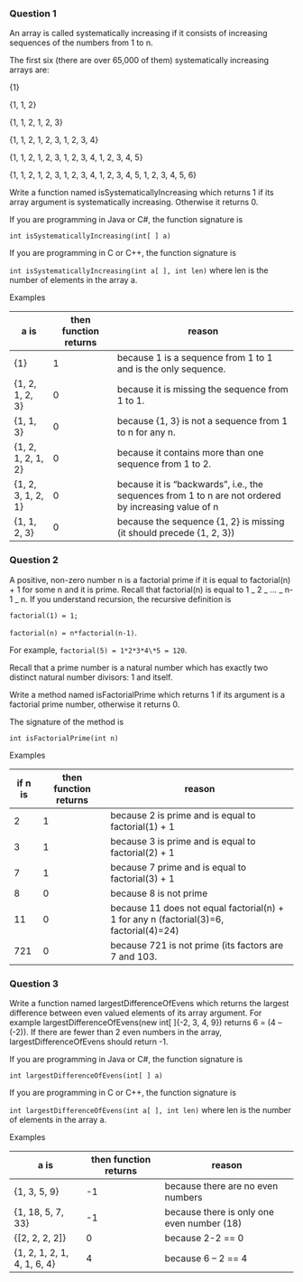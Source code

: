 ### Question 1

An array is called systematically increasing if it consists of increasing sequences of the numbers from 1 to n.

The first six (there are over 65,000 of them) systematically increasing arrays are:

{1}

{1, 1, 2}

{1, 1, 2, 1, 2, 3}

{1, 1, 2, 1, 2, 3, 1, 2, 3, 4}

{1, 1, 2, 1, 2, 3, 1, 2, 3, 4, 1, 2, 3, 4, 5}

{1, 1, 2, 1, 2, 3, 1, 2, 3, 4, 1, 2, 3, 4, 5, 1, 2, 3, 4, 5, 6}

Write a function named isSystematicallyIncreasing which returns 1 if its array argument is
systematically increasing. Otherwise it returns 0.

If you are programming in Java or C#, the function signature is

`int isSystematicallyIncreasing(int[ ] a)`

If you are programming in C or C++, the function signature is

`int isSystematicallyIncreasing(int a[ ], int len)` where len is the number of elements in the array a.

Examples

| a is               | then function returns | reason                                                                                              |
| ------------------ | --------------------- | --------------------------------------------------------------------------------------------------- |
| {1}                | 1                     | because 1 is a sequence from 1 to 1 and is the only sequence.                                       |
| {1, 2, 1, 2, 3}    | 0                     | because it is missing the sequence from 1 to 1.                                                     |
| {1, 1, 3}          | 0                     | because {1, 3} is not a sequence from 1 to n for any n.                                             |
| {1, 2, 1, 2, 1, 2} | 0                     | because it contains more than one sequence from 1 to 2.                                             |
| {1, 2, 3, 1, 2, 1} | 0                     | because it is “backwards”, i.e., the sequences from 1 to n are not ordered by increasing value of n |
| {1, 1, 2, 3}       | 0                     | because the sequence {1, 2} is missing (it should precede {1, 2, 3})                                |

### Question 2

A positive, non-zero number n is a factorial prime if it is equal to factorial(n) + 1 for some n and it is prime. Recall that factorial(n) is equal to 1 _ 2 _ ... _ n-1 _ n. If you understand recursion, the recursive definition is

`factorial(1) = 1;`

`factorial(n) = n*factorial(n-1)`.

For example, `factorial(5) = 1*2*3*4\*5 = 120`.

Recall that a prime number is a natural number which has exactly two distinct natural number divisors: 1 and itself.

Write a method named isFactorialPrime which returns 1 if its argument is a factorial prime number, otherwise it returns 0.

The signature of the method is

`int isFactorialPrime(int n)`

Examples

| if n is | then function returns | reason                                                                                 |
| ------- | --------------------- | -------------------------------------------------------------------------------------- |
| 2       | 1                     | because 2 is prime and is equal to factorial(1) + 1                                    |
| 3       | 1                     | because 3 is prime and is equal to factorial(2) + 1                                    |
| 7       | 1                     | because 7 prime and is equal to factorial(3) + 1                                       |
| 8       | 0                     | because 8 is not prime                                                                 |
| 11      | 0                     | because 11 does not equal factorial(n) + 1 for any n (factorial(3)=6, factorial(4)=24) |
| 721     | 0                     | because 721 is not prime (its factors are 7 and 103.                                   |

### Question 3

Write a function named largestDifferenceOfEvens which returns the largest difference between even valued elements of its array argument. For example largestDifferenceOfEvens(new int[ ]{-2, 3, 4, 9}) returns 6 = (4 – (-2)). If there are fewer than 2 even numbers in the array, largestDifferenceOfEvens should return -1.

If you are programming in Java or C#, the function signature is

`int largestDifferenceOfEvens(int[ ] a)`

If you are programming in C or C++, the function signature is

`int largestDifferenceOfEvens(int a[ ], int len)` where len is the number of elements in the array a.

Examples

| a is                        | then function returns | reason                                     |
| --------------------------- | --------------------- | ------------------------------------------ |
| {1, 3, 5, 9}                | -1                    | because there are no even numbers          |
| {1, 18, 5, 7, 33}           | -1                    | because there is only one even number (18) |
| {[2, 2, 2, 2]}              | 0                     | because 2-2 == 0                           |
| {1, 2, 1, 2, 1, 4, 1, 6, 4} | 4                     | because 6 – 2 == 4                         |
